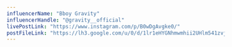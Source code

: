 ```yaml
---
influencerName: "Bboy Gravity"
influencerHandle: "@gravity__official"
livePostLink: "https://www.instagram.com/p/B0wDgAvgke0/"
postFileLink: "https://lh3.google.com/u/0/d/1lr1eHYGNhmwmhii2UHlm541zvjkQLlhH"
---
```

